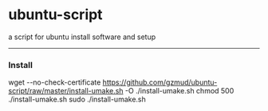 # ubuntu-script
a script for ubuntu install software and setup

------

### Install

wget --no-check-certificate https://github.com/gzmud/ubuntu-script/raw/master/install-umake.sh -O ./install-umake.sh
chmod 500 ./install-umake.sh
sudo ./install-umake.sh
